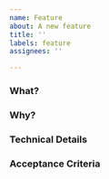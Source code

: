 ```yaml
---
name: Feature
about: A new feature
title: ''
labels: feature
assignees: ''

---
```


### What?


### Why?


### Technical Details


### Acceptance Criteria
